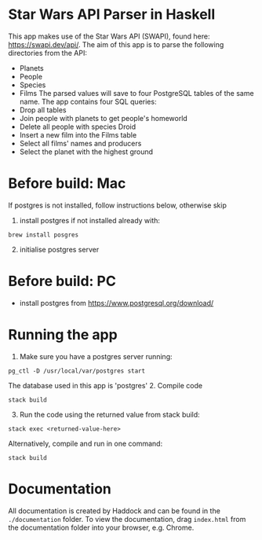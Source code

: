 # Star Wars API Parser in Haskell
This app makes use of the Star Wars API (SWAPI), found here: https://swapi.dev/api/.
The aim of this app is to parse the following directories from the API:
* Planets
* People
* Species
* Films
The parsed values will save to four PostgreSQL tables of the same name.
The app contains four SQL queries:
* Drop all tables
* Join people with planets to get people's homeworld
* Delete all people with species Droid
* Insert a new film into the Films table
* Select all films' names and producers
* Select the planet with the highest ground

# Before build: Mac
If postgres is not installed, follow instructions below, otherwise skip
1. install postgres if not installed already with:
```
brew install posgres
```
2. initialise postgres server

# Before build: PC
- install postgres from https://www.postgresql.org/download/

# Running the app
1. Make sure you have a postgres server running:
```
pg_ctl -D /usr/local/var/postgres start
```
The database used in this app is 'postgres'
2. Compile code
```
stack build
```
3. Run the code using the returned value from stack build:
```
stack exec <returned-value-here>
```
Alternatively, compile and run in one command:
```
stack build
```

# Documentation
All documentation is created by Haddock and can be found in the `./documentation` folder.
To view the documentation, drag `index.html` from the documentation folder into your browser, e.g. Chrome.
